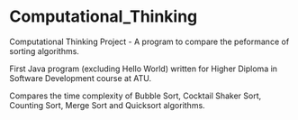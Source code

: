 # Computational_Thinking
 Computational Thinking Project - A program to compare the peformance of sorting algorithms.
 
 First Java program (excluding Hello World) written for Higher Diploma in Software Development course at ATU. 
 
 Compares the time complexity of Bubble Sort, Cocktail Shaker Sort, Counting Sort, Merge Sort and Quicksort algorithms.
